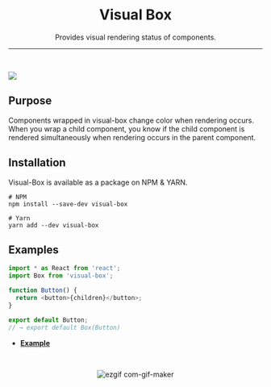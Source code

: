 <div align="center">

<h1>Visual Box</h1>
<p>Provides visual rendering status of components.</p>

</div>

---

<br />

[![](https://shields.io/npm/v/visual-box)](https://www.npmjs.com/package/visual-box)

<h2>Purpose</h2>

Components wrapped in visual-box change color when rendering occurs.
When you wrap a child component, you know if the child component is rendered simultaneously when rendering occurs in the parent component.

<h2>Installation</h2>

Visual-Box is available as a package on NPM & YARN.

```
# NPM
npm install --save-dev visual-box

# Yarn
yarn add --dev visual-box
```

<h2>Examples</h2>

```ts
import * as React from 'react';
import Box from 'visual-box';

function Button() {
  return <button>{children}</button>;
}

export default Button;
// → export default Box(Button)
```

- [**Example**](https://codesandbox.io/s/bitter-microservice-uif3q?file=/src/components/button.tsx)

<br/>

<div align="center">

![ezgif com-gif-maker](https://user-images.githubusercontent.com/48753593/122633016-2deba800-d111-11eb-86d4-6634e3674674.gif)

</div>
